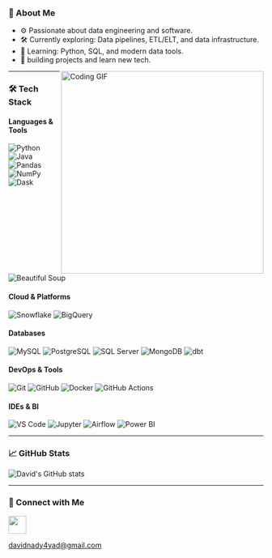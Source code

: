 ### 👋 About Me
- ⚙️ Passionate about data engineering and software.
- 🛠️ Currently exploring: Data pipelines, ETL/ELT, and data infrastructure.
- 🐍 Learning: Python, SQL, and modern data tools.
- 🚀 building projects and learn new tech.

<img align="right" src="https://blog.cloudlayer.io/content/images/2020/12/coding-freak.gif" width="400" alt="Coding GIF" />

---

### 🛠 Tech Stack

#### Languages & Tools
![Python](https://img.shields.io/badge/Python-306998?style=flat&logo=python&logoColor=white)
![Java](https://img.shields.io/badge/Java-007396?style=flat&logo=java&logoColor=white)
![Pandas](https://img.shields.io/badge/Pandas-150458?style=flat&logo=pandas&logoColor=white)
![NumPy](https://img.shields.io/badge/NumPy-013243?style=flat&logo=numpy&logoColor=white)
![Dask](https://img.shields.io/badge/Dask-003366?style=flat&logo=dask&logoColor=white)
![Beautiful Soup](https://img.shields.io/badge/Beautiful%20Soup-7C7C7C?style=flat&logo=apache&logoColor=white)

#### Cloud & Platforms
![Snowflake](https://img.shields.io/badge/Snowflake-29B5E8?style=flat&logo=snowflake&logoColor=white)
![BigQuery](https://img.shields.io/badge/BigQuery-4285F4?style=flat&logo=google-cloud&logoColor=white)

#### Databases
![MySQL](https://img.shields.io/badge/MySQL-4479A1?style=flat&logo=mysql&logoColor=white)
![PostgreSQL](https://img.shields.io/badge/PostgreSQL-336791?style=flat&logo=postgresql&logoColor=white)
![SQL Server](https://img.shields.io/badge/MS%20SQL%20Server-CC2927?style=flat&logo=microsoft-sql-server&logoColor=white)
![MongoDB](https://img.shields.io/badge/MongoDB-47A248?style=flat&logo=mongodb&logoColor=white)
![dbt](https://img.shields.io/badge/dbt-FF694B?style=flat&logo=dbt&logoColor=white)

#### DevOps & Tools
![Git](https://img.shields.io/badge/Git-F05032?style=flat&logo=git&logoColor=white)
![GitHub](https://img.shields.io/badge/GitHub-181717?style=flat&logo=github&logoColor=white)
![Docker](https://img.shields.io/badge/Docker-2496ED?style=flat&logo=docker&logoColor=white)
![GitHub Actions](https://img.shields.io/badge/GitHub%20Actions-2088FF?style=flat&logo=github-actions&logoColor=white)

#### IDEs & BI
![VS Code](https://img.shields.io/badge/VS%20Code-007ACC?style=flat&logo=visual-studio-code&logoColor=white)
![Jupyter](https://img.shields.io/badge/Jupyter-F37626?style=flat&logo=jupyter&logoColor=white)
![Airflow](https://img.shields.io/badge/Apache%20Airflow-0E2A4D?style=flat&logo=apache-airflow&logoColor=white)
![Power BI](https://img.shields.io/badge/Power%20BI-F2C94C?style=flat&logo=powerbi&logoColor=black)

---

### 📈 GitHub Stats

![David's GitHub stats](https://github-readme-stats.vercel.app/api?username=david11133&show_icons=true&theme=onedark)

---

### 🤝 Connect with Me

<a href="https://www.linkedin.com/in/david-nady/" target="_blank">
  <img src="https://img.shields.io/static/v1?message=LinkedIn&logo=linkedin&label=&color=0077B5&logoColor=white&style=for-the-badge" height="35" />
</a>

[davidnady4yad@gmail.com](mailto:davidnady4yad@gmail.com)
